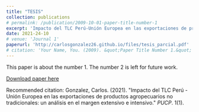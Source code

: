 ```yaml
---
title: "TESIS"
collection: publications
# permalink: /publication/2009-10-01-paper-title-number-1
excerpt: 'Impacto del TLC Perú-Unión Europea en las exportaciones de productos agropecuarios.'
date: 2021-24-10
# venue: 'Journal 1'
paperurl: 'http://carlosgonzalez26.github.io/files/tesis_parcial.pdf'
# citation: 'Your Name, You. (2009). &quot;Paper Title Number 1.&quot; <i>Journal 1</i>. 1(1).'
---
```

This paper is about the number 1. The number 2 is left for future work.


[Download paper here](http://carlosgonzalez26.github.io/files/tesis_parcial.pdf)

Recommended citation: Gonzalez, Carlos. (2021). "Impacto del TLC Perú - Unión Europea en las exportaciones de productos agropecuarios no tradicionales: un análisis en el margen extensivo e intensivo." <i>PUCP</i>. 1(1).
